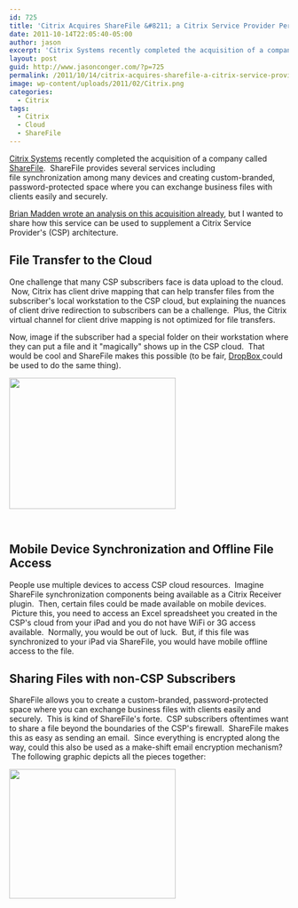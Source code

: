 ```yaml
---
id: 725
title: 'Citrix Acquires ShareFile &#8211; a Citrix Service Provider Perspective'
date: 2011-10-14T22:05:40-05:00
author: jason
excerpt: 'Citrix Systems recently completed the acquisition of a company called ShareFile.  In this post, I take the perspective of a Citrix Service Provider (CSP) and dream up some ways that ShareFile could be used to add value to CSP subscribers.'
layout: post
guid: http://www.jasonconger.com/?p=725
permalink: /2011/10/14/citrix-acquires-sharefile-a-citrix-service-provider-perspective/
image: wp-content/uploads/2011/02/Citrix.png
categories:
  - Citrix
tags:
  - Citrix
  - Cloud
  - ShareFile
---
```

<a title="Citrix Systems" href="http://www.citrix.com" target="_blank">Citrix Systems</a> recently completed the acquisition of a company called <a title="ShareFile" href="http://www.sharefile.com" target="_blank">ShareFile</a>.  ShareFile provides several services including file synchronization among many devices and creating custom-branded, password-protected space where you can exchange business files with clients easily and securely.

<a href="http://www.brianmadden.com/blogs/brianmadden/archive/2011/10/14/citrix-buys-dropbox-like-company-quot-sharefile-quot-all-eyes-in-palo-alto-to-see-what-citrix-will-do-next.aspx" target="_blank">Brian Madden wrote an analysis on this acquisition already</a>, but I wanted to share how this service can be used to supplement a Citrix Service Provider's (CSP) architecture.<span style="direction: ltr;"> </span>
<h2>File Transfer to the Cloud</h2>
One challenge that many CSP subscribers face is data upload to the cloud.  Now, Citrix has client drive mapping that can help transfer files from the subscriber's local workstation to the CSP cloud, but explaining the nuances of client drive redirection to subscribers can be a challenge.  Plus, the Citrix virtual channel for client drive mapping is not optimized for file transfers.

Now, image if the subscriber had a special folder on their workstation where they can put a file and it "magically" shows up in the CSP cloud.  That would be cool and ShareFile makes this possible (to be fair, <a title="Dropbox" href="http://dropbox.com" target="_blank">DropBox </a>could be used to do the same thing).

<a href="http://www.jasonconger.com/wp-content/uploads/2011/10/Citrix-ShareFile-Sync.jpg"><img class="aligncenter size-medium wp-image-729" title="Citrix ShareFile Sync" src="http://www.jasonconger.com/wp-content/uploads/2011/10/Citrix-ShareFile-Sync-300x236.jpg" alt="" width="300" height="236" /></a>

&nbsp;
<h2></h2>
<h2>Mobile Device Synchronization and Offline File Access</h2>
People use multiple devices to access CSP cloud resources.  Imagine ShareFile synchronization components being available as a Citrix Receiver plugin.  Then, certain files could be made available on mobile devices.  Picture this, you need to access an Excel spreadsheet you created in the CSP's cloud from your iPad and you do not have WiFi or 3G access available.  Normally, you would be out of luck.  But, if this file was synchronized to your iPad via ShareFile, you would have mobile offline access to the file.<span style="direction: ltr;"> </span>
<h2>Sharing Files with non-CSP Subscribers</h2>
ShareFile allows you to create a custom-branded, password-protected space where you can exchange business files with clients easily and securely.  This is kind of ShareFile's forte.  CSP subscribers oftentimes want to share a file beyond the boundaries of the CSP's firewall.  ShareFile makes this as easy as sending an email.  Since everything is encrypted along the way, could this also be used as a make-shift email encryption mechanism?  <span style="direction: ltr;">The following graphic depicts all the pieces together:</span>

<a href="http://www.jasonconger.com/wp-content/uploads/2011/10/Citrix-ShareFile-Overview.jpg"><img class="aligncenter size-medium wp-image-728" title="Citrix ShareFile Overview" src="http://www.jasonconger.com/wp-content/uploads/2011/10/Citrix-ShareFile-Overview-300x233.jpg" alt="" width="300" height="233" /></a>

&nbsp;

&nbsp;

&nbsp;
